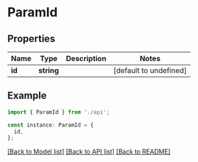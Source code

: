 # ParamId

## Properties

| Name   | Type       | Description | Notes                  |
| ------ | ---------- | ----------- | ---------------------- |
| **id** | **string** |             | [default to undefined] |

## Example

```typescript
import { ParamId } from './api';

const instance: ParamId = {
  id,
};
```

[[Back to Model list]](../README.md#documentation-for-models) [[Back to API list]](../README.md#documentation-for-api-endpoints) [[Back to README]](../README.md)
